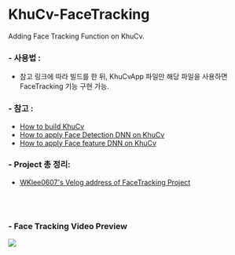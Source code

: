 # KhuCv-FaceTracking
Adding Face Tracking Function on KhuCv.

<h3> - 사용법 : </h3>

- 참고 링크에 따라 빌드를 한 뒤, KhuCvApp 파일만 해당 파일을 사용하면 FaceTracking 기능 구현 가능.


<h3> - 참고 : </h3> 

- <a href="https://github.com/NizeLee/KhuCv_mdi">How to build KhuCv</a>
- <a href="https://github.com/NizeLee/KhuCv_mdi/tree/main/Samples/01_Face_detection_opencv">How to apply Face Detection DNN on KhuCv</a>
- <a href="https://velog.io/@wklee0607_/6.-KhuCv-FaceTracking-Using-DeepSORT">How to apply Face feature DNN on KhuCv </a>

<h3> - Project 총 정리: </h3>

- <a href="https://velog.io/@wklee0607_/series/2022-23-WVacation-CppStudy">WKlee0607's Velog address of FaceTracking Project</a>

<br><br>

<h3> - Face Tracking Video Preview </h3>
<img src="https://github.com/WKlee0607/KhuCv-FaceTracking/blob/main/sample.gif"/>
